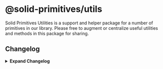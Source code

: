 # @solid-primitives/utils

Solid Primitives Utilities is a support and helper package for a number of primitives in our library. Please free to augment or centralize useful utilities and methods in this package for sharing.

## Changelog

<details>
<summary><b>Expand Changelog</b></summary>

0.0.100

First commit of the timer primitive.

0.0.250

Republished version with better ESM support and build tooling.

0.0.260

Added comments for util methods.

</details>
